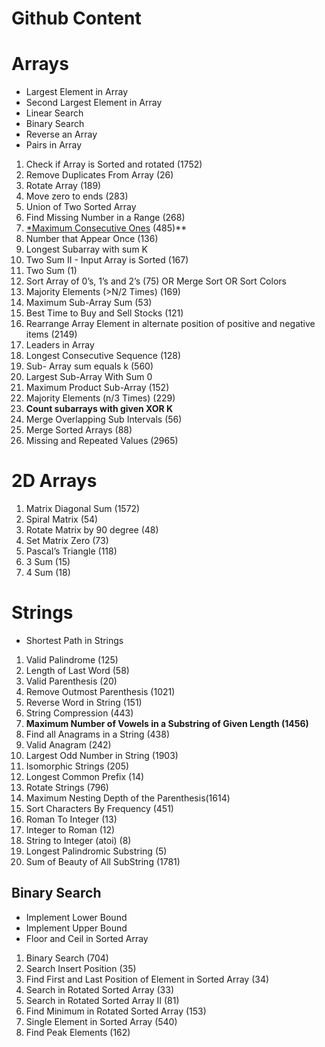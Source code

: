 # Github Content

# Arrays

- Largest Element in Array
- Second Largest Element in Array
- Linear Search
- Binary Search
- Reverse an Array
- Pairs in Array
1. Check if Array is Sorted and rotated (1752)
2. Remove Duplicates From Array (26)
3. Rotate Array (189)
4. Move zero to ends (283)
5. Union of Two Sorted Array
6. Find Missing Number in a Range (268)
7. [*Maximum Consecutive Ones](https://takeuforward.org/data-structure/count-maximum-consecutive-ones-in-the-array/) (485)**
8. Number that Appear Once (136)
9. Longest Subarray with sum K
10. Two Sum II - Input Array is Sorted (167)
11. Two Sum (1)
12. Sort Array of 0’s, 1’s and 2’s (75)
OR Merge Sort
OR Sort Colors
13. Majority Elements (>N/2 Times) (169)
14. Maximum Sub-Array Sum (53)
15. Best Time to Buy and Sell Stocks (121)
16. Rearrange Array Element in alternate position of positive and negative items (2149)
17. Leaders in Array
18. Longest Consecutive Sequence (128)
19. Sub- Array sum equals k (560)
20. Largest Sub-Array With Sum 0
21. Maximum Product Sub-Array (152)
22. Majority Elements (n/3 Times) (229)
23. **Count subarrays with given XOR K**
24. Merge Overlapping Sub Intervals (56)
25. Merge Sorted Arrays (88)
26. Missing and Repeated Values (2965)

# 2D Arrays

1. Matrix Diagonal Sum (1572)
2. Spiral Matrix (54)
3. Rotate Matrix by 90 degree (48)
4. Set Matrix Zero (73)
5. Pascal’s Triangle (118)
6. 3 Sum (15)
7. 4 Sum (18)

# Strings

- Shortest Path in Strings
1. Valid Palindrome (125)
2. Length of Last Word (58)
3. Valid Parenthesis (20)
4. Remove Outmost Parenthesis (1021)
5. Reverse Word in String (151)
6. String Compression (443)
7. **Maximum Number of Vowels in a Substring of Given Length (1456)**
8. Find all Anagrams in a String (438)
9. Valid Anagram (242)
10. Largest Odd Number in String (1903)
11.  Isomorphic Strings (205)
12. Longest Common Prefix (14)
13.  Rotate Strings (796)
14. Maximum Nesting Depth of the Parenthesis(1614)
15. Sort Characters By Frequency (451)
16. Roman To Integer (13)
17. Integer to Roman (12)
18. String to Integer (atoi) (8)
19. Longest Palindromic Substring (5)
20. Sum of Beauty of All SubString (1781)

## Binary Search

- Implement Lower Bound
- Implement Upper Bound
- Floor and Ceil in Sorted Array
1. Binary Search (704)
2. Search Insert Position (35)
3. Find First and Last Position of Element in Sorted Array (34)
4. Search in Rotated Sorted Array (33)
5. Search in Rotated Sorted Array II (81)
6. Find Minimum in Rotated Sorted Array (153)
7. Single Element in Sorted Array (540)
8. Find Peak Elements (162)